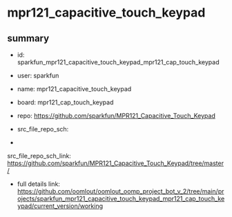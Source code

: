 # mpr121_capacitive_touch_keypad
 
## summary 
* id: sparkfun_mpr121_capacitive_touch_keypad_mpr121_cap_touch_keypad
* user: sparkfun
* name: mpr121_capacitive_touch_keypad
* board: mpr121_cap_touch_keypad
* repo: https://github.com/sparkfun/MPR121_Capacitive_Touch_Keypad



* src_file_repo_sch: 
*
 src_file_repo_sch_link: https://github.com/sparkfun/MPR121_Capacitive_Touch_Keypad/tree/master/
* full details link: https://github.com/oomlout/oomlout_oomp_project_bot_v_2/tree/main/projects/sparkfun_mpr121_capacitive_touch_keypad_mpr121_cap_touch_keypad/current_version/working  






